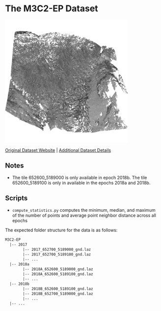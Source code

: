 # The M3C2-EP Dataset

<img src="./../../images/M3C2-EP.png" width="400"/>

[Original Dataset Website](https://doi.org/10.11588/data/XHYB10) | [Additional Dataset Details](https://hpicgs.github.io/multi-temporal-point-cloud-datasets-survey/details/M3C2-EP)

## Notes
  - The tile 652600_5189000 is only available in epoch 2018b. The tile 652600_5189100 is only in available in the epochs 2018a and 2018b.

## Scripts
* `compute_statistics.py` computes the minimum, median, and maximum of the number of points and average point neighbor distance across all epochs

The expected folder structure for the data is as follows:

```
M3C2-EP
  |-- 2017
        |-- 2017_652700_5189000_gnd.laz
        |-- 2017_652700_5189100_gnd.laz
        |-- ...
  |-- 2018a
        |-- 2018A_652600_5189000_gnd.laz
        |-- 2018A_652600_5189100_gnd.laz
        |-- ...
  |-- 2018b
        |-- 2018B_652600_5189100_gnd.laz
        |-- 2018B_652700_5189000_gnd.laz
        |-- ...
  |-- ...
```